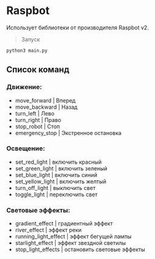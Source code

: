 # Raspbot

Использует библиотеки от производителя Raspbot v2.



> Запуск
```bash
python3 main.py
```
## Список команд

### Движение:
- move_forward         | Вперед
- move_backward        | Назад
- turn_left            | Лево
- turn_right           | Право
- stop_robot           | Стоп
- emergency_stop       | Экстренное остановка

### Освещение:
- set_red_light        | включить красный
- set_green_light      | включить зеленый
- set_blue_light       | включить синий
- set_yellow_light     | включить желтый
- turn_off_light       | выключить свет
- toggle_light         | переключить свет

### Световые эффекты:
- gradient_effect      | градиентный эффект
- river_effect         | эффект реки
- running_light_effect | эффект бегущей лампы
- starlight_effect     | эффект звездной светилы
- stop_light_effects   | остановить световые эффекты
